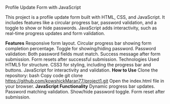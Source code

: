 
Profile Update Form with JavaScript

This project is a profile update form built with HTML, CSS, and JavaScript. It includes features like a circular progress bar, password validation, and a toggle to show or hide passwords. JavaScript adds interactivity, such as real-time progress updates and form validation.

**Features**
  Responsive form layout.
  Circular progress bar showing form completion percentage.
  Toggle for showing/hiding password.
  Password validation: Both password fields must match.
  Success message after form submission.
  Form resets after successful submission.
  Technologies Used
  HTML5 for structure.
  CSS3 for styling, including the progress bar and buttons.
  JavaScript for interactivity and validation.
**How to Use**
  Clone the repository:
  bash
  Copy code
  git clone https://github.com/kowshickMaran77/project1.git
Open the index.html file in your browser.
**JavaScript Functionality**
  Dynamic progress bar updates.
  Password matching validation.
  Show/hide password toggle.
  Form reset after submission. 
